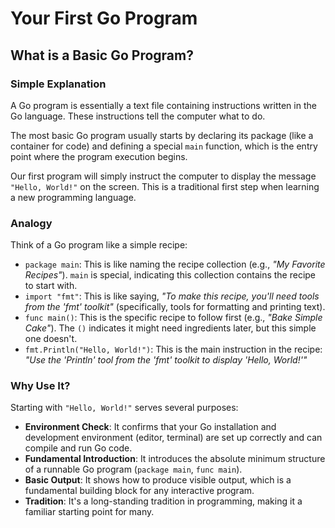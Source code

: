 # Your First Go Program

## What is a Basic Go Program?

### Simple Explanation

A Go program is essentially a text file containing instructions written in the Go language. These instructions tell the computer what to do.

The most basic Go program usually starts by declaring its package (like a container for code) and defining a special `main` function, which is the entry point where the program execution begins.

Our first program will simply instruct the computer to display the message `"Hello, World!"` on the screen. This is a traditional first step when learning a new programming language.

### Analogy

Think of a Go program like a simple recipe:

- `package main`: This is like naming the recipe collection (e.g., _"My Favorite Recipes"_). `main` is special, indicating this collection contains the recipe to start with.
- `import "fmt"`: This is like saying, _"To make this recipe, you'll need tools from the 'fmt' toolkit"_ (specifically, tools for formatting and printing text).
- `func main()`: This is the specific recipe to follow first (e.g., _"Bake Simple Cake"_). The `()` indicates it might need ingredients later, but this simple one doesn't.
- `fmt.Println("Hello, World!")`: This is the main instruction in the recipe: _"Use the 'Println' tool from the 'fmt' toolkit to display 'Hello, World!'"_

### Why Use It?

Starting with `"Hello, World!"` serves several purposes:

- **Environment Check**: It confirms that your Go installation and development environment (editor, terminal) are set up correctly and can compile and run Go code.
- **Fundamental Introduction**: It introduces the absolute minimum structure of a runnable Go program (`package main`, `func main`).
- **Basic Output**: It shows how to produce visible output, which is a fundamental building block for any interactive program.
- **Tradition**: It's a long-standing tradition in programming, making it a familiar starting point for many.